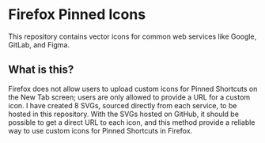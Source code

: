 # Firefox Pinned Icons
This repository contains vector icons for common web services like Google, GitLab, and Figma.

## What is this?
Firefox does not allow users to upload custom icons for Pinned Shortcuts on the New Tab screen; users are only allowed to provide a URL for a custom icon. I have created 8 SVGs, sourced directly from each service, to be hosted in this repository. With the SVGs hosted on GitHub, it should be possible to get a direct URL to each icon, and this method provide a reliable way to use custom icons for Pinned Shortcuts in Firefox.
